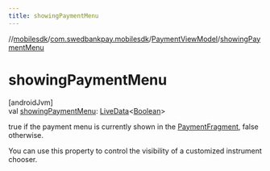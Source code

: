 ```yaml
---
title: showingPaymentMenu
---
```

//[mobilesdk](../../../index.html)/[com.swedbankpay.mobilesdk](../index.html)/[PaymentViewModel](index.html)/[showingPaymentMenu](showing-payment-menu.html)



# showingPaymentMenu



[androidJvm]\
val [showingPaymentMenu](showing-payment-menu.html): [LiveData](https://developer.android.com/reference/kotlin/androidx/lifecycle/LiveData.html)&lt;[Boolean](https://kotlinlang.org/api/latest/jvm/stdlib/kotlin/-boolean/index.html)&gt;



true if the payment menu is currently shown in the [PaymentFragment](../-payment-fragment/index.html), false otherwise.



You can use this property to control the visibility of a customized instrument chooser.





